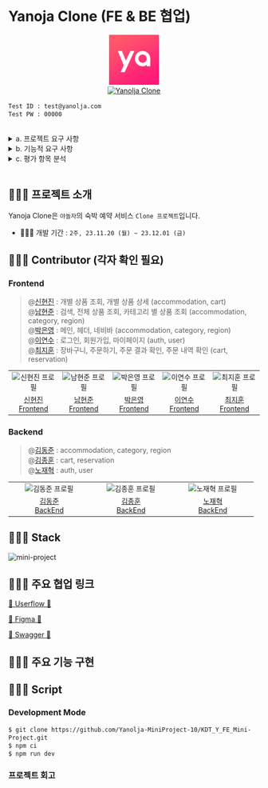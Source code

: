 # Yanoja Clone (FE & BE 협업)

<p align="center">
  <img src="public/favicon.ico"  width="100" height="100"/><br/>
  <a href="https://yanolja.vercel.app/">
    <img src="https://img.shields.io/badge/Yanolja Clone-212125?style=for-the-badge&logoColor=white" alt="Yanolja Clone"/>
  </a>
</p>

```
Test ID : test@yanolja.com
Test PW : 00000
```

<br/>

<details>
<summary>a. 프로젝트 요구 사항</summary>

  [회원 회원가입 기능]

  - [ ] 회원은 회원가입을 할 수 있습니다.  
  - [ ] 기본 정보는 ID 역할로 이메일 주소와, 비밀번호, 이름 입니다.

  [회원 로그인 기능]

  - [ ]  이메일과 비밀번호로 로그인할 수 있습니다.
  - [ ]  회원 정보를 저장해둔 데이터베이스를 검색하여 해당 사용자가 유효한 사용자 인지 판단합니다.
  - [ ]  상품 조회(전체, 개별), 회원 가입은 로그인 없이 사용 가능합니다. 이 외 기능은 로그인이 필요합니다.

  [전체 상품 목록 조회]

  - [ ]  데이터베이스에서 전체 상품 목록을 가져옵니다.
  - [ ]  이미지, 상품명, 상품가격을 기본으로 출력합니다.
  - [ ]  재고에 따라 품절일 경우, 출력 여부에 대해선 팀별로 결정합니다.
  - [ ]  (옵션) 카테고리를 분류하여, 상품을 출력할 수도 있습니다.
  - [ ]  한 페이지에 출력되는 상품 개수는 팀별로 정하여, 페이징을 수행합니다.

  [개별 상품 조회]

  - [ ]  전체 상품 목록에서 특정 상품 이미지를 클릭하면, 해당 상품에 대한 상세 정보를 상품에 저장해 둔 데이터베이스에서 가져옵니다.
  - [ ]  이미지, 상품명, 상품가격, 상품 상세 소개 (1줄 이상)을 기본으로 출력합니다.
  - [ ]  재고에 따라 품절일 경우, 화면 구성은 팀별로 결정합니다.

  [상품 옵션 선택]

  - [ ]  상품 상세 소개 페이지에서 상품 옵션을 선택할 수 있습니다.
  - [ ]  날짜, 숙박 인원은 기본으로 포함됩니다.
  - [ ]  이 외 룸 형태 등 필요한 요소는 팀별로 기획합니다.

  [장바구니 담기]

  - [ ]  상품 옵션을 선택한 후, 장바구니 담기 버튼을 클릭하면 선택한 상품이 장바구니에 담깁니다.

  [장바구니 보기]

  - [ ]  장바구니에 담긴 상품 데이터 (이미지, 상품명, 옵션 등)에 따른 상품별 구매 금액, 전체 주문 합계 금액 등을 화면에 출력합니다.
  - [ ]  체크 박스를 통해 결제할 상품을 선택/제외할 수도 있습니다.
  - [ ]  주문하기 버튼을 통해 주문/결제 화면으로 이동합니다.

  [주문하기]

  - [ ]  장바구니에서 주문하기 버튼 또는 개별 상품 조회 페이지에서 주문하기 버튼을 누르면 전환되는 페이지입니다.
  - [ ]  만 14세 이상 이용 동의를 체크 박스로 입력 받으면, 화면 최하단에 결제하기 버튼이 활성화됩니다.

  [결제하기]

  - [ ]  주문 페이지에서 결제하기 버튼을 클릭하면, 실제 결제 로직 및 절차 없이 상품을 바로
  주문한 것으로 처리합니다.
  - [ ]  주문을 저장하는 데이터베이스에 주문 정보를 저장합니다.

  [주문 결과 확인]

  - [ ]  결제를 성공적으로 처리하면, 주문한 상품(들)에 대한 주문 결과를 출력해줍니다.

  [(옵션) 주문 내역 확인]

  - [ ]  별도 주문 내역 페이지에 여태 주문한 모든 이력을 출력해줍니다.

</details>

<details>
<summary>b. 기능적 요구 사항</summary>

  [공통]

  - [ ]  모든 단계에서 협업을 기반으로 프로젝트를 진행합니다.
  - [ ]  각 기능을 구현하기 위해 HTTP Request Body / Response Body 에 전달할 데이터는 프론트엔드와 백엔드의 협업을 통해 결정합니다.
  - [ ]  모든 단계에서 **테스트를 수행**합니다.

  [프론트엔드]

  - [ ]  사용자 인터페이스 예시를 참고하여, 화면을 구성합니다.
  - [ ]  API 명세에 따라 백엔드에 전달된 JSON 데이터를 필요에 따라 정돈하여 화면에 출력합니다.
  - [ ]  프론트엔드 단에서 **유효성 검사**를 수행해야하는 지점을 고려합니다.
  - [ ]  React.js 또는 Next.js를 기반으로 구현하며, 컴포넌트 단위로 구조를 설계합니다.
  - [ ]  (옵션) 페이징 처리 시, **무한 스크롤**을 고려합니다.

</details>

<details>
<summary>c. 평가 항목 분석</summary>

  [프로젝트 관리]

  - [ ]  일정을 설정하고 업무를 효과적으로 분배하고 관리했는가?
  - [ ]  일정 계획 및 관리, 업무 분배, 이슈 관리 등 프로젝트 관리에 충실히 노력했는가?

  [설계]

  - [ ]  사용자 경험(UX)을 고려한 사용자 친화적인 인터페이스(UI)로 사용에 어색함 또는 불편함이 없는가?
  - [ ]  API 문서에 모든 기능을 포함하고, Request/Response 에 대해 명확히 설명하였는가?
  - [ ]  데이터베이스 테이블 간 연관관계를 적절히 설정하였는가?

  [기능]

  - [ ]  Spring Security 의 인증/인가를 활용하여 회원가입/로그인 기능을 구현하였는가?
  - [ ]  프론트엔드에서 필요한 유효성 검사가 1 개 이상 고려되었는가?
  - [ ]  이메일, 비밀번호, 이름을 포함한 정보로 회원 가입 기능이 구현되었는가?
  - [ ]  이메일과 비밀번호로 로그인 기능이 구현되었는가?
  - [ ]  숙박 상품 전체 조회 기능이 정상적으로 구현되었는가?
  - [ ]  숙박 상품 개별 조회 기능이 정상적으로 구현되었는가?
  - [ ]  장바구니(담기, 보기) 기능이 정상적으로 구동되는가?
  - [ ]  주문하기 기능이 정상적으로 구동되는가?
  - [ ]  결제하기 기능이 정상적으로 구동되는가?
  - [ ]  결제하기가 성공할 경우, 주문 결과를 확인할 수 있는가?

  [프로젝트 완성도]

  - [ ]  Open API 의 데이터를 검증하고 적절하게 활용하였는가?
  - [ ]  화면 컴포넌트 단위는 적절한가?
  - [ ]  코드 품질과 안정성을 고려하여 테스트 케이스를 작성하고 테스트를 수행했는가?

  [협업 및 커뮤니케이션]

  - [ ]  협업 도구와 팀원들 간의 원활한 커뮤니케이션을 얼마나 잘 이끌어 나갔는가?
  - [ ]  팀원들과의 원활한 커뮤니케이션과 정보 공유를 수행했는가?

</details>

<br/>

## 🧑🏻‍💻 프로젝트 소개

Yanoja Clone은 `야놀자`의 숙박 예약 서비스 `Clone 프로젝트`입니다.

- 🧑🏻‍💻 개발 기간 : `2주, 23.11.20 (월) ~ 23.12.01 (금)`

## 🧑🏻‍💻 Contributor (각자 확인 필요)
### Frontend
> @[신현진](https://github.com/xxxjinn) : 개별 상품 조회, 개별 상품 상세 (accommodation, cart)  
> @[남현준](https://github.com/applevalley) : 검색, 전체 상품 조회, 카테고리 별 상품 조회 (accommodation, category, region)  
> @[박은영](https://github.com/SKY-PEY) : 메인, 헤더, 네비바 (accommodation, category, region)  
> @[이연수](https://github.com/suehub) : 로그인, 회원가입, 마이페이지 (auth, user)  
> @[최지훈](https://github.com/JitHoon) : 장바구니, 주문하기, 주문 결과 확인, 주문 내역 확인 (cart, reservation)


<table>
  <tr>
    <td align="center" width="150px">
      <img src="https://avatars.githubusercontent.com/u/102955516?v=4" alt="신현진 프로필" />
    </td>
    <td align="center" width="150px">
      <img src="https://avatars.githubusercontent.com/u/62874043?v=4" alt="남현준 프로필" />
    </td>
    <td align="center" width="150px">
      <img src="https://avatars.githubusercontent.com/u/139188760?v=4" alt="박은영 프로필" />
    </td>
    <td align="center" width="150px">
      <img src="https://avatars.githubusercontent.com/u/111065848?v=4" alt="이연수 프로필" />
    </td>
    <td align="center" width="150px">
      <img src="https://avatars.githubusercontent.com/u/101972330?v=4" alt="최지훈 프로필" />
    </td>
  </tr>
  <tr> 
    <td align="center">
      <a href="https://github.com/xxxjinn" target="_blank">
        신현진<br />
        Frontend
      </a>
    </td>
    <td align="center">
      <a href="https://github.com/applevalley" target="_blank">
        남현준<br />
        Frontend
      </a>
    </td>
    <td align="center">
      <a href="https://github.com/SKY-PEY" target="_blank">
        박은영<br />
        Frontend
      </a>
    </td>    
    <td align="center">
      <a href="https://github.com/suehub" target="_blank">
        이연수<br />
        Frontend
      </a>
    </td>
    <td align="center">
      <a href="https://github.com/JitHoon" target="_blank">
        최지훈<br />
        Frontend
      </a>
    </td>
  </tr>
</table>

### Backend
> @[김동준](https://github.com/Kim-Dong-Jun99) : accommodation, category, region  
> @[김종훈](https://github.com/whdgns5059) : cart, reservation  
> @[노재혁](https://github.com/NoJaeHyuk) : auth, user

<table>
  <tr>
    <td align="center" width="150px">
      <img src="https://avatars.githubusercontent.com/u/95599193?v=4" alt="김동준 프로필" />
    </td>
    <td align="center" width="150px">
      <img src="https://avatars.githubusercontent.com/u/40512982?v=4" alt="김종훈 프로필" />
    </td>
    <td align="center" width="150px">
      <img src="https://avatars.githubusercontent.com/u/32382839?v=4" alt="노재혁 프로필" />
  </tr>
  <tr> 
    <td align="center">
      <a href="https://github.com/Kim-Dong-Jun99" target="_blank">
        김동준<br />
        BackEnd
      </a>
    </td>
    <td align="center">
      <a href="https://github.com/whdgns5059" target="_blank">
        김종훈<br />
        BackEnd
      </a>
    </td>
    <td align="center">
      <a href="https://github.com/NoJaeHyuk" target="_blank">
        노재혁<br />
        BackEnd
      </a>
    </td>
  </tr>
</table>

## 🧑🏻‍💻 Stack

![mini-project](https://github.com/cs-yum/cs-yum-blog/assets/101972330/ea06a2f1-e5c6-4d9f-8b8a-7b4431eb5837)


## 🧑🏻‍💻 주요 협업 링크

[🥇 Userflow 🥇](https://www.figma.com/file/nXHa5NqJdIhkRjZIQ3a2kq/mini-project?type=whiteboard&node-id=0%3A1&t=5zXImadm92h4kzvE-1)

[🥇 Figma 🥇](https://www.figma.com/file/xzhsFAOTqHb6HgtcopNyq8/miniProject?type=design&node-id=0%3A1&mode=design&t=3IQv0goIdhTfOUTv-1)

[🥇 Swagger 🥇](https://ybe-mini.site/swagger-ui/index.html)

## 🧑🏻‍💻 주요 기능 구현


## 🧑🏻‍💻 Script

### Development Mode

```
$ git clone https://github.com/Yanolja-MiniProject-10/KDT_Y_FE_Mini-Project.git
$ npm ci
$ npm run dev
```

### 프로젝트 회고
